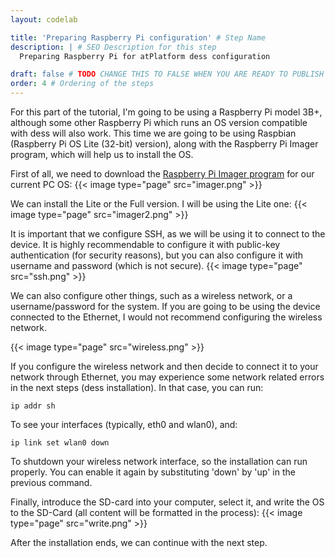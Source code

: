 ```yaml
---
layout: codelab

title: 'Preparing Raspberry Pi configuration' # Step Name
description: | # SEO Description for this step
  Preparing Raspberry Pi for atPlatform dess configuration

draft: false # TODO CHANGE THIS TO FALSE WHEN YOU ARE READY TO PUBLISH THE PAGE
order: 4 # Ordering of the steps
---
```


For this part of the tutorial, I'm going to be using a Raspberry Pi model 3B+, although some other Raspberry Pi which runs an OS version compatible with dess will also work. This time we are going to be using Raspbian (Raspberry Pi OS Lite (32-bit) version), along with the Raspberry Pi Imager program, which will help us to install the OS.

First of all, we need to download the [Raspberry Pi Imager program](https://www.raspberrypi.com/software/) for our current PC OS:
{{< image type="page" src="imager.png" >}}


We can install the Lite or the Full version. I will be using the Lite one:
{{< image type="page" src="imager2.png" >}}

It is important that we configure SSH, as we will be using it to connect to the device. It is highly recommendable to configure it with public-key authentication (for security reasons), but you can also configure it with username and password (which is not secure).
{{< image type="page" src="ssh.png" >}}

We can also configure other things, such as a wireless network, or a username/password for the system. If you are going to be using the device connected to the Ethernet, I would not recommend configuring the wireless network. 

{{< image type="page" src="wireless.png" >}}

If you configure the wireless network and then decide to connect it to your network through Ethernet, you may experience some network related errors in the next steps (dess installation). In that case, you can run:

	ip addr sh

To see your interfaces (typically, eth0 and wlan0), and:

	ip link set wlan0 down

To shutdown your wireless network interface, so the installation can run properly. You can enable it again by substituting 'down' by 'up' in the previous command.

Finally, introduce the SD-card into your computer, select it, and write the OS to the SD-Card (all content will be formatted in the process):
{{< image type="page" src="write.png" >}}


After the installation ends, we can continue with the next step.
